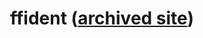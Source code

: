 ---
layout: post
categories: tools
title:  ffident ([archived site](http://web.archive.org/web/20061106114156/http://schmidt.devlib.org/ffident/index.html))
maintenance-organization: no longer maintained
capabilities: Identifies file formats.
formats: Listed in the configuration file tools/ffident/formats.txt
description: FFIdent is written in Java. 
usage-note: The FITS tool wrapper uses the provided API. Output is converted into a simple XML document and then converted to FITS XML using xml/ffident/ffident_to_fits.xslt.
# more-info-url: more information at website
---